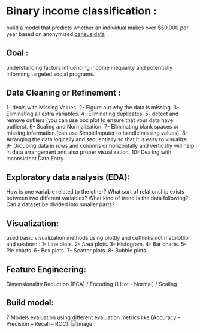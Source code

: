 # Binary income classification :
build a model that predicts whether an individual makes over $50,000 per year based on anonymized <a href = 'https://www.kaggle.com/datasets/uciml/adult-census-income'>census data</a>
## Goal :
understanding factors influencing income inequality and potentially informing targeted social programs.
##  Data Cleaning or Refinement :
1- deals with Missing Values.
2- Figure out why the data is missing.
3- Eliminating all extra variables.
4- Eliminating duplicates.
5- detect and remove outliers (you can use box plot to ensure that your data have outliers).
6- Scaling and Normalization.
7- Eliminating blank spaces or missing information.(can use SimpleImputer to handle missing values).
8- Arranging the data logically and sequentially so that it is easy to visualize.
9- Grouping data in rows and columns or horizontally and vertically will help in data arrangement and
also proper visualization.
10- Dealing with Inconsistent Data Entry.
## Exploratory data analysis (EDA):
How is one variable related to the other?
What sort of relationship exists between two different variables?
What kind of trend is the data following?
Can a dataset be divided into smaller parts?
## Visualization:
used basic visualization methods using plottly and cufflinks not matplotlib and seaborn :
1- Line plots.
2- Area plots.
3- Histogram.
4- Bar charts.
5- Pie charts.
6- Box plots.
7- Scatter plots.
8- Bubble plots.
## Feature Engineering:
Dimensionality Reduction (PCA) / Encoding (1 Hot - Normal) / Scaling
## Build model:
7 Models evaluation using different evaluation metrics like (Accuracy – Precision – Recall – ROC): 
![image](https://github.com/Manar20575/Data-Science-Project/assets/74185394/fb96c558-2da1-4e54-ad7a-f8e012492bce)





